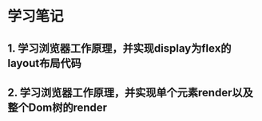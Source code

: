 <!--
 * @Descripttion: 
 * @version: 
 * @Author: voanit
 * @Date: 2020-09-27 18:37:12
 * @LastEditors: voanit
 * @LastEditTime: 2020-12-12 16:08:27
-->
# 学习笔记

## 1. 学习浏览器工作原理，并实现display为flex的layout布局代码

## 2. 学习浏览器工作原理，并实现单个元素render以及整个Dom树的render